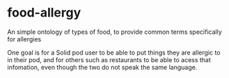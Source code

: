 # food-allergy
An simple ontology of types of food, to provide common terms specifically for allergies

One goal is for a Solid pod user to be able to put things they are allergic to in their pod, and for 
others such as restaurants to be able to acess that infomation,
even though the two do not speak the same language.
